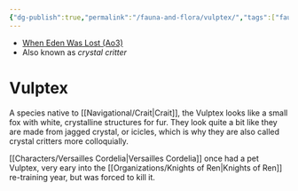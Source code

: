 ```yaml
---
{"dg-publish":true,"permalink":"/fauna-and-flora/vulptex/","tags":["fauna"]}
---
```


- [When Eden Was Lost (Ao3)](https://archiveofourown.org/works/19334440/chapters/45992584)
- Also known as *crystal critter*

# Vulptex

A species native to [[Navigational/Crait\|Crait]], the Vulptex looks like a small fox with white, crystalline structures for fur. They look quite a bit like they are made from jagged crystal, or icicles, which is why they are also called crystal critters more colloquially. 

[[Characters/Versailles Cordelia\|Versailles Cordelia]] once had a pet Vulptex, very eary into the [[Organizations/Knights of Ren\|Knights of Ren]] re-training year, but was forced to kill it. 